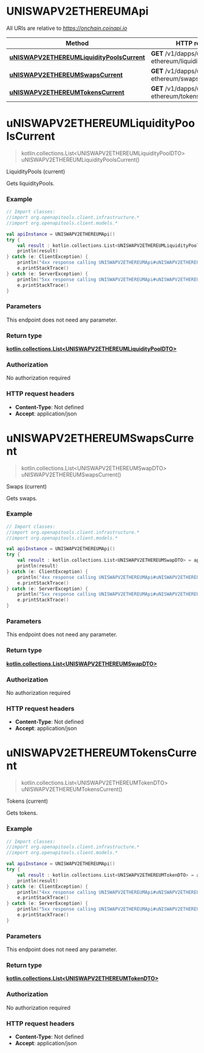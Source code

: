 # UNISWAPV2ETHEREUMApi

All URIs are relative to *https://onchain.coinapi.io*

Method | HTTP request | Description
------------- | ------------- | -------------
[**uNISWAPV2ETHEREUMLiquidityPoolsCurrent**](UNISWAPV2ETHEREUMApi.md#uNISWAPV2ETHEREUMLiquidityPoolsCurrent) | **GET** /v1/dapps/uniswap-v2-ethereum/liquidityPools/current | LiquidityPools (current)
[**uNISWAPV2ETHEREUMSwapsCurrent**](UNISWAPV2ETHEREUMApi.md#uNISWAPV2ETHEREUMSwapsCurrent) | **GET** /v1/dapps/uniswap-v2-ethereum/swaps/current | Swaps (current)
[**uNISWAPV2ETHEREUMTokensCurrent**](UNISWAPV2ETHEREUMApi.md#uNISWAPV2ETHEREUMTokensCurrent) | **GET** /v1/dapps/uniswap-v2-ethereum/tokens/current | Tokens (current)


<a id="uNISWAPV2ETHEREUMLiquidityPoolsCurrent"></a>
# **uNISWAPV2ETHEREUMLiquidityPoolsCurrent**
> kotlin.collections.List&lt;UNISWAPV2ETHEREUMLiquidityPoolDTO&gt; uNISWAPV2ETHEREUMLiquidityPoolsCurrent()

LiquidityPools (current)

Gets liquidityPools.

### Example
```kotlin
// Import classes:
//import org.openapitools.client.infrastructure.*
//import org.openapitools.client.models.*

val apiInstance = UNISWAPV2ETHEREUMApi()
try {
    val result : kotlin.collections.List<UNISWAPV2ETHEREUMLiquidityPoolDTO> = apiInstance.uNISWAPV2ETHEREUMLiquidityPoolsCurrent()
    println(result)
} catch (e: ClientException) {
    println("4xx response calling UNISWAPV2ETHEREUMApi#uNISWAPV2ETHEREUMLiquidityPoolsCurrent")
    e.printStackTrace()
} catch (e: ServerException) {
    println("5xx response calling UNISWAPV2ETHEREUMApi#uNISWAPV2ETHEREUMLiquidityPoolsCurrent")
    e.printStackTrace()
}
```

### Parameters
This endpoint does not need any parameter.

### Return type

[**kotlin.collections.List&lt;UNISWAPV2ETHEREUMLiquidityPoolDTO&gt;**](UNISWAPV2ETHEREUMLiquidityPoolDTO.md)

### Authorization

No authorization required

### HTTP request headers

 - **Content-Type**: Not defined
 - **Accept**: application/json

<a id="uNISWAPV2ETHEREUMSwapsCurrent"></a>
# **uNISWAPV2ETHEREUMSwapsCurrent**
> kotlin.collections.List&lt;UNISWAPV2ETHEREUMSwapDTO&gt; uNISWAPV2ETHEREUMSwapsCurrent()

Swaps (current)

Gets swaps.

### Example
```kotlin
// Import classes:
//import org.openapitools.client.infrastructure.*
//import org.openapitools.client.models.*

val apiInstance = UNISWAPV2ETHEREUMApi()
try {
    val result : kotlin.collections.List<UNISWAPV2ETHEREUMSwapDTO> = apiInstance.uNISWAPV2ETHEREUMSwapsCurrent()
    println(result)
} catch (e: ClientException) {
    println("4xx response calling UNISWAPV2ETHEREUMApi#uNISWAPV2ETHEREUMSwapsCurrent")
    e.printStackTrace()
} catch (e: ServerException) {
    println("5xx response calling UNISWAPV2ETHEREUMApi#uNISWAPV2ETHEREUMSwapsCurrent")
    e.printStackTrace()
}
```

### Parameters
This endpoint does not need any parameter.

### Return type

[**kotlin.collections.List&lt;UNISWAPV2ETHEREUMSwapDTO&gt;**](UNISWAPV2ETHEREUMSwapDTO.md)

### Authorization

No authorization required

### HTTP request headers

 - **Content-Type**: Not defined
 - **Accept**: application/json

<a id="uNISWAPV2ETHEREUMTokensCurrent"></a>
# **uNISWAPV2ETHEREUMTokensCurrent**
> kotlin.collections.List&lt;UNISWAPV2ETHEREUMTokenDTO&gt; uNISWAPV2ETHEREUMTokensCurrent()

Tokens (current)

Gets tokens.

### Example
```kotlin
// Import classes:
//import org.openapitools.client.infrastructure.*
//import org.openapitools.client.models.*

val apiInstance = UNISWAPV2ETHEREUMApi()
try {
    val result : kotlin.collections.List<UNISWAPV2ETHEREUMTokenDTO> = apiInstance.uNISWAPV2ETHEREUMTokensCurrent()
    println(result)
} catch (e: ClientException) {
    println("4xx response calling UNISWAPV2ETHEREUMApi#uNISWAPV2ETHEREUMTokensCurrent")
    e.printStackTrace()
} catch (e: ServerException) {
    println("5xx response calling UNISWAPV2ETHEREUMApi#uNISWAPV2ETHEREUMTokensCurrent")
    e.printStackTrace()
}
```

### Parameters
This endpoint does not need any parameter.

### Return type

[**kotlin.collections.List&lt;UNISWAPV2ETHEREUMTokenDTO&gt;**](UNISWAPV2ETHEREUMTokenDTO.md)

### Authorization

No authorization required

### HTTP request headers

 - **Content-Type**: Not defined
 - **Accept**: application/json

